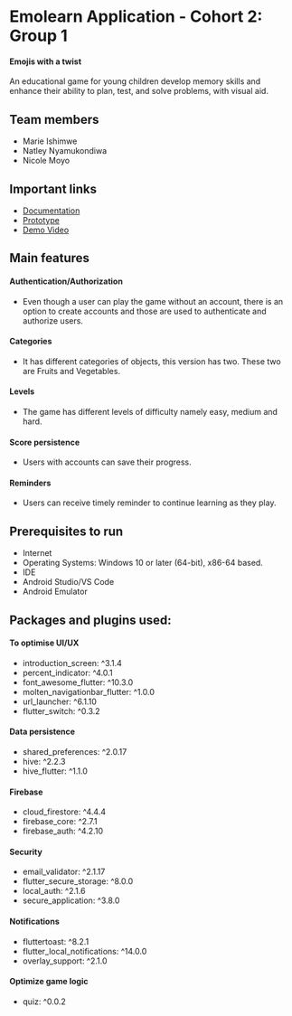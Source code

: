 # Emolearn Application - Cohort 2: Group 1
#### Emojis with a twist

An educational game for young children develop memory skills and enhance their ability to plan, test, and solve problems, with visual aid.

## Team members
- Marie Ishimwe 
- Natley Nyamukondiwa
- Nicole Moyo

## Important links
- <a href="https://docs.google.com/document/d/1x_NA2updE_FFWDJkH0Crj87b9VDsQ9iETy3pyApTY4Y/edit"> Documentation<a>
- <a href="https://www.figma.com/proto/asQa1OQZp9zdai1EklIlQd/Emolearn?node-id=178%3A495&scaling=scale-down&page-id=0%3A1&starting-point-node-id=178%3A495">Prototype</a>
- <a href="https://drive.google.com/file/d/1zZh1dnrCuYkVnJkmdkpsrAMz_FWvrlWD/view?usp=share_link">Demo Video</a>

## Main features
#### Authentication/Authorization
- Even though a user can play the game without an account, there is an option to create accounts and those are used to authenticate and authorize users.
#### Categories
- It has different categories of objects, this version has two. These two are Fruits and Vegetables.
#### Levels
- The game has different levels of difficulty namely easy, medium and hard.
#### Score persistence
- Users with accounts can save their progress.
#### Reminders
- Users can receive timely reminder to continue learning as they play.

## Prerequisites to run
-	Internet
-	Operating Systems: Windows 10 or later (64-bit), x86-64 based.
-	IDE
-	Android Studio/VS Code 
-	Android Emulator


## Packages and plugins used:

#### To optimise UI/UX
- introduction_screen: ^3.1.4
- percent_indicator: ^4.0.1
- font_awesome_flutter: ^10.3.0
- molten_navigationbar_flutter: ^1.0.0
- url_launcher: ^6.1.10
- flutter_switch: ^0.3.2
  
#### Data persistence
- shared_preferences: ^2.0.17
- hive: ^2.2.3
- hive_flutter: ^1.1.0
  
#### Firebase
- cloud_firestore: ^4.4.4
- firebase_core: ^2.7.1
- firebase_auth: ^4.2.10

#### Security
- email_validator: ^2.1.17
- flutter_secure_storage: ^8.0.0
- local_auth: ^2.1.6
- secure_application: ^3.8.0
  
#### Notifications
- fluttertoast: ^8.2.1
- flutter_local_notifications: ^14.0.0
- overlay_support: ^2.1.0
  
#### Optimize game logic
- quiz: ^0.0.2

